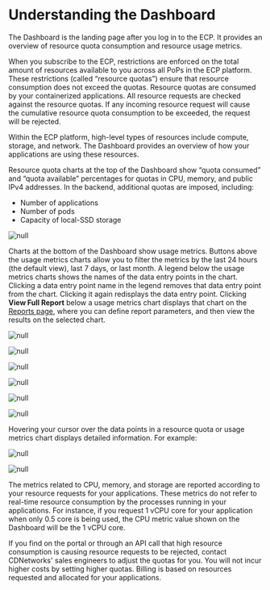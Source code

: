 # Understanding the Dashboard

The Dashboard is the landing page after you log in to the ECP. It provides an overview of resource quota consumption and resource usage metrics.

When you subscribe to the ECP, restrictions are enforced on the total amount of resources available to you across all PoPs in the ECP platform. These restrictions (called “resource quotas”) ensure that resource consumption does not exceed the quotas. Resource quotas are consumed by your containerized applications. All resource requests are checked against the resource quotas. If any incoming resource request will cause the cumulative resource quota consumption to be exceeded, the request will be rejected.

Within the ECP platform, high-level types of resources include compute, storage, and network. The Dashboard provides an overview of how your applications are using these resources.

Resource quota charts at the top of the Dashboard show “quota consumed” and “quota available” percentages for quotas in CPU, memory, and public IPv4 addresses. In the backend, additional quotas are imposed, including:

- Number of applications
- Number of pods
- Capacity of local-SSD storage

![null](</docs/resources/images/dashboard/dashboard-resource-quota.png>)

Charts at the bottom of the Dashboard show usage metrics. Buttons above the usage metrics charts allow you to filter the metrics by the last 24 hours (the default view), last 7 days, or last month. A legend below the usage metrics charts shows the names of the data entry points in the chart. Clicking a data entry point name in the legend removes that data entry point from the chart. Clicking it again redisplays the data entry point. Clicking **View Full Report** below a usage metrics chart displays that chart on the [Reports page](</docs/portal/reports.md>), where you can define report parameters, and then view the results on the selected chart.

![null](</docs/resources/images/dashboard/dashboard-metrics-cpu.png>)

![null](</docs/resources/images/dashboard/dashboard-metrics-memory.png>)

![null](</docs/resources/images/dashboard/dashboard-metrics-traffic.png>)

![null](</docs/resources/images/dashboard/dashboard-metrics-bandwidth.png>)

![null](</docs/resources/images/dashboard/dashboard-metrics-storage.png>)

![null](</docs/resources/images/dashboard/dashboard-metrics-pods-and-ips.png>)


Hovering your cursor over the data points in a resource quota or usage metrics chart displays detailed information. For example:

![null](</docs/resources/images/dashboard/dashboard-resource-quota-hovered.png>)

![null](</docs/resources/images/dashboard/dashboard-metrics-pods-and-ips-hovered.png>)

The metrics related to CPU, memory, and storage are reported according to your resource requests for your applications. These metrics do not refer to real-time resource consumption by the processes running in your applications. For instance, if you request 1 vCPU core for your application when only 0.5 core is being used, the CPU metric value shown on the Dashboard will be the 1 vCPU core.

If you find on the portal or through an API call that high resource consumption is causing resource requests to be rejected, contact CDNetworks' sales engineers to adjust the quotas for you. You will not incur higher costs by setting higher quotas. Billing is based on resources requested and allocated for your applications.

